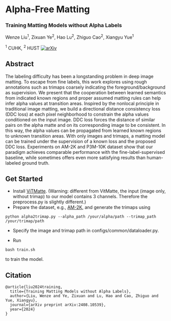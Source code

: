 <h1> Alpha-Free Matting</h1>
<h3> Training Matting Models without Alpha Labels</h3>

Wenze Liu<sup>1</sup>, Zixuan Ye<sup>2</sup>, Hao Lu<sup>2</sup>, Zhiguo Cao<sup>2</sup>, Xiangyu Yue<sup>1</sup>

<sup>1</sup> CUHK, <sup>2</sup> HUST
[![arXiv](https://img.shields.io/badge/arXiv%20paper-2408.10539-b31b1b)](https://arxiv.org/abs/2408.10539)

## Abstract

The labeling difficulty has been a longstanding problem in deep image matting. To escape from fine labels, this work explores using rough annotations such as trimaps coarsely indicating the foreground/background as supervision. We present that the cooperation between learned semantics from indicated known regions and proper assumed matting rules can help infer alpha values at transition areas. Inspired by the nonlocal principle in traditional image matting, we build a directional distance consistency loss (DDC loss) at each pixel neighborhood to constrain the alpha values conditioned on the input image. DDC loss forces the distance of similar pairs on the alpha matte and on its corresponding image to be consistent. In this way, the alpha values can be propagated from learned known regions to unknown transition areas. With only images and trimaps, a matting model can be trained under the supervision of a known loss and the proposed DDC loss. Experiments on AM-2K and P3M-10K dataset show that our paradigm achieves comparable performance with the fine-label-supervised baseline, while sometimes offers even more satisfying results than human-labeled ground truth.

## Get Started

* Install [ViTMatte](https://github.com/hustvl/ViTMatte). (Warning: different from VitMatte, the input (image only, without trimap) to our model contains 3 channels. Therefore the preprocess.py is slightly different.)
* Prepare the dataset, e.g., [AM-2K](https://github.com/JizhiziLi/GFM), and generate the trimaps using

```
python alpha2trimap.py --alpha_path /your/alpha/path --trimap_path /your/trimap/path
```
* Specify the image and trimap path in configs/common/dataloader.py.

* Run 
```
bash train.sh
```
to train the model.

## Citation
```
@article{liu2024training,
  title={Training Matting Models without Alpha Labels},
  author={Liu, Wenze and Ye, Zixuan and Lu, Hao and Cao, Zhiguo and Yue, Xiangyu},
  journal={arXiv preprint arXiv:2408.10539},
  year={2024}
}
```
